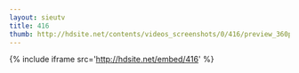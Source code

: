 ```yaml
---
layout: sieutv
title: 416
thumb: http://hdsite.net/contents/videos_screenshots/0/416/preview_360p.mp4.jpg
---
```

{% include iframe src='http://hdsite.net/embed/416' %}
 
